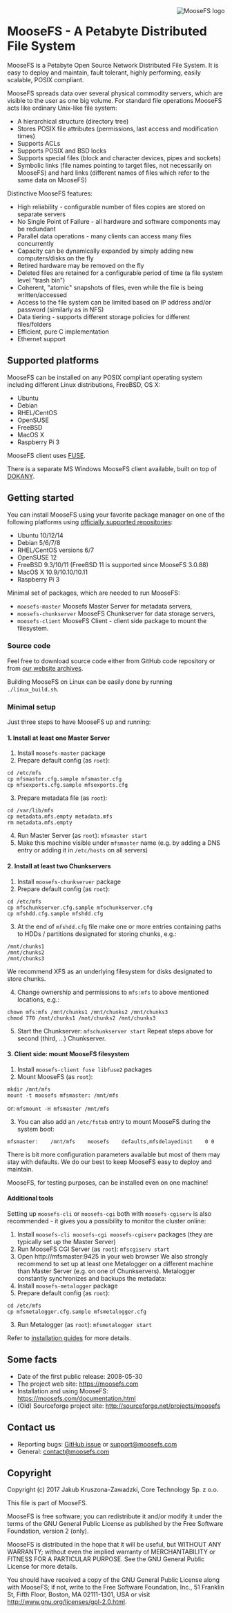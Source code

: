 <img align="right" alt="MooseFS logo" src="https://moosefs.com/Content/Images/moosefs.png" />

# MooseFS - A Petabyte Distributed File System
MooseFS is a Petabyte Open Source Network Distributed File System. It is easy to deploy and maintain, fault tolerant, highly performing, easily scalable, POSIX compliant.

MooseFS spreads data over several physical commodity servers, which are visible to the user as one big volume. For standard file operations MooseFS acts like ordinary Unix-like file system:

* A hierarchical structure (directory tree)
* Stores POSIX file attributes (permissions, last access and modification times)
* Supports ACLs
* Supports POSIX and BSD locks
* Supports special files (block and character devices, pipes and sockets)
* Symbolic links (file names pointing to target files, not necessarily on MooseFS) and hard links (different names of files which refer to the same data on MooseFS)

Distinctive MooseFS features:

* High reliability - configurable number of files copies are stored on separate servers
* No Single Point of Failure - all hardware and software components may be redundant
* Parallel data operations - many clients can access many files concurrently
* Capacity can be dynamically expanded by simply adding new computers/disks on the fly
* Retired hardware may be removed on the fly
* Deleted files are retained for a configurable period of time (a file system level "trash bin")
* Coherent, "atomic" snapshots of files, even while the file is being written/accessed
* Access to the file system can be limited based on IP address and/or password (similarly as in NFS)
* Data tiering - supports different storage policies for different files/folders
* Efficient, pure C implementation
* Ethernet support

## Supported platforms
MooseFS can be installed on any POSIX compliant operating system including different Linux distributions, FreeBSD, OS X:

* Ubuntu
* Debian
* RHEL/CentOS
* OpenSUSE
* FreeBSD
* MacOS X
* Raspberry Pi 3

MooseFS client uses [FUSE](https://github.com/libfuse/libfuse).

There is a separate MS Windows MooseFS client available, built on top of [DOKANY](https://github.com/dokan-dev/dokany).

## Getting started
You can install MooseFS using your favorite package manager on one of the following platforms using [officially supported repositories](https://moosefs.com/download/install.html):

* Ubuntu 10/12/14
* Debian 5/6/7/8
* RHEL/CentOS versions 6/7
* OpenSUSE 12
* FreeBSD 9.3/10/11 (FreeBSD 11 is supported since MooseFS 3.0.88)
* MacOS X 10.9/10.10/10.11
* Raspberry Pi 3

Minimal set of packages, which are needed to run MooseFS:
* `moosefs-master` Moosefs Master Server for metadata servers,
* `moosefs-chunkserver` MooseFS Chunkserver for data storage servers,
* `moosefs-client` MooseFS Client - client side package to mount the filesystem.

### Source code
Feel free to download source code either from GitHub code repository or from [our website archives](https://moosefs.com/download/sources.html).

Building MooseFS on Linux can be easily done by running `./linux_build.sh`.

### Minimal setup
Just three steps to have MooseFS up and running:

#### 1. Install at least one Master Server
1. Install `moosefs-master` package
2. Prepare default config (as `root`):
```
cd /etc/mfs
cp mfsmaster.cfg.sample mfsmaster.cfg
cp mfsexports.cfg.sample mfsexports.cfg
```
3. Prepare metadata file (as `root`):
```
cd /var/lib/mfs
cp metadata.mfs.empty metadata.mfs
rm metadata.mfs.empty
```
4. Run Master Server (as `root`): `mfsmaster start`
5. Make this machine visible under `mfsmaster` name (e.g. by adding a DNS entry or adding it in `/etc/hosts` on all servers)

#### 2. Install at least two Chunkservers
1. Install `moosefs-chunkserver` package
2. Prepare default config (as `root`):
```
cd /etc/mfs
cp mfschunkserver.cfg.sample mfschunkserver.cfg
cp mfshdd.cfg.sample mfshdd.cfg
```
3. At the end of `mfshdd.cfg` file make one or more entries containing paths to HDDs / partitions designated for storing chunks, e.g.:
```
/mnt/chunks1
/mnt/chunks2
/mnt/chunks3
```
We recommend XFS as an underlying filesystem for disks designated to store chunks.

4. Change ownership and permissions to `mfs:mfs` to above mentioned locations, e.g.:
```
chown mfs:mfs /mnt/chunks1 /mnt/chunks2 /mnt/chunks3
chmod 770 /mnt/chunks1 /mnt/chunks2 /mnt/chunks3
```
5. Start the Chunkserver: `mfschunkserver start`
Repeat steps above for second (third, ...) Chunkserver.

#### 3. Client side: mount MooseFS filesystem
1. Install `moosefs-client fuse libfuse2` packages
2. Mount MooseFS (as `root`):
```
mkdir /mnt/mfs
mount -t moosefs mfsmaster: /mnt/mfs
```
or: `mfsmount -H mfsmaster /mnt/mfs`

3. You can also add an `/etc/fstab` entry to mount MooseFS during the system boot:
```
mfsmaster:    /mnt/mfs    moosefs    defaults,mfsdelayedinit    0 0
```

There is bit more configuration parameters available but most of them may stay with defaults. We do our best to keep MooseFS easy to deploy and maintain.

MooseFS, for testing purposes, can be installed even on one machine!

#### Additional tools
Setting up `moosefs-cli` or `moosefs-cgi` both with `moosefs-cgiserv` is also recommended - it gives you a possibility to monitor the cluster online:
1. Install `moosefs-cli moosefs-cgi moosefs-cgiserv` packages (they are typically set up the Master Server)
2. Run MooseFS CGI Server (as `root`): `mfscgiserv start`
3. Open http://mfsmaster:9425 in your web browser
We also strongly recommend to set up at least one Metalogger on a different machine than Master Server (e.g. on one of Chunkservers). Metalogger constantly synchronizes and backups the metadata:
1. Install `moosefs-metalogger` package
2. Prepare default config (as `root`):
```
cd /etc/mfs
cp mfsmetalogger.cfg.sample mfsmetalogger.cfg
```
3. Run Metalogger (as `root`): `mfsmetalogger start`



Refer to [installation guides](https://moosefs.com/documentation/moosefs-3-0.html) for more details.

## Some facts
* Date of the first public release: 2008-05-30
* The project web site: https://moosefs.com
* Installation and using MooseFS: https://moosefs.com/documentation.html
* (Old) Sourceforge project site: http://sourceforge.net/projects/moosefs

## Contact us
* Reporting bugs: [GitHub issue](https://github.com/moosefs/moosefs/issues) or [support@moosefs.com](mailto:support@moosefs.com)
* General: [contact@moosefs.com](mailto:contact@moosefs.com)


## Copyright
Copyright (c) 2017 Jakub Kruszona-Zawadzki, Core Technology Sp. z o.o.

This file is part of MooseFS.

MooseFS is free software; you can redistribute it and/or modify it under the terms of the GNU General Public License as published by the Free Software Foundation, version 2 (only).

MooseFS is distributed in the hope that it will be useful, but WITHOUT ANY WARRANTY; without even the implied warranty of MERCHANTABILITY or FITNESS FOR A PARTICULAR PURPOSE. See the GNU General Public License for more details.

You should have received a copy of the GNU General Public License along with MooseFS; if not, write to the Free Software Foundation, Inc., 51 Franklin St, Fifth Floor, Boston, MA 02111-1301, USA or visit http://www.gnu.org/licenses/gpl-2.0.html.
